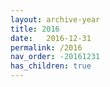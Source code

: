 ```yaml
---
layout: archive-year
title: 2016
date:   2016-12-31
permalink: /2016
nav_order: -20161231
has_children: true
---
```

